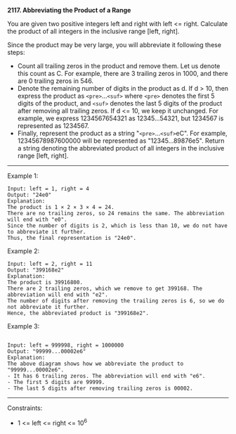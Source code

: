 **2117. Abbreviating the Product of a Range**

You are given two positive integers left and right with left <= right. Calculate the product of all integers in the inclusive range [left, right].

Since the product may be very large, you will abbreviate it following these steps:

- Count all trailing zeros in the product and remove them. Let us denote this count as C.
For example, there are 3 trailing zeros in 1000, and there are 0 trailing zeros in 546.
- Denote the remaining number of digits in the product as d. If d > 10, then express the product as `<pre>`...`<suf>` where `<pre>` denotes the first 5 digits of the product, and `<suf>` denotes the last 5 digits of the product after removing all trailing zeros. If d <= 10, we keep it unchanged.
For example, we express 1234567654321 as 12345...54321, but 1234567 is represented as 1234567.
- Finally, represent the product as a string "`<pre>`...`<suf>`eC".
For example, 12345678987600000 will be represented as "12345...89876e5".
Return a string denoting the abbreviated product of all integers in the inclusive range [left, right].

 
***

Example 1:
```
Input: left = 1, right = 4
Output: "24e0"
Explanation:
The product is 1 × 2 × 3 × 4 = 24.
There are no trailing zeros, so 24 remains the same. The abbreviation will end with "e0".
Since the number of digits is 2, which is less than 10, we do not have to abbreviate it further.
Thus, the final representation is "24e0". 
```

Example 2:
```
Input: left = 2, right = 11
Output: "399168e2"
Explanation:
The product is 39916800.
There are 2 trailing zeros, which we remove to get 399168. The abbreviation will end with "e2".
The number of digits after removing the trailing zeros is 6, so we do not abbreviate it further.
Hence, the abbreviated product is "399168e2".  
```
Example 3:
```

Input: left = 999998, right = 1000000
Output: "99999...00002e6"
Explanation:
The above diagram shows how we abbreviate the product to "99999...00002e6".
- It has 6 trailing zeros. The abbreviation will end with "e6".
- The first 5 digits are 99999.
- The last 5 digits after removing trailing zeros is 00002.
``` 
***
Constraints:

- 1 <= left <= right <= 10<sup>6</sup>